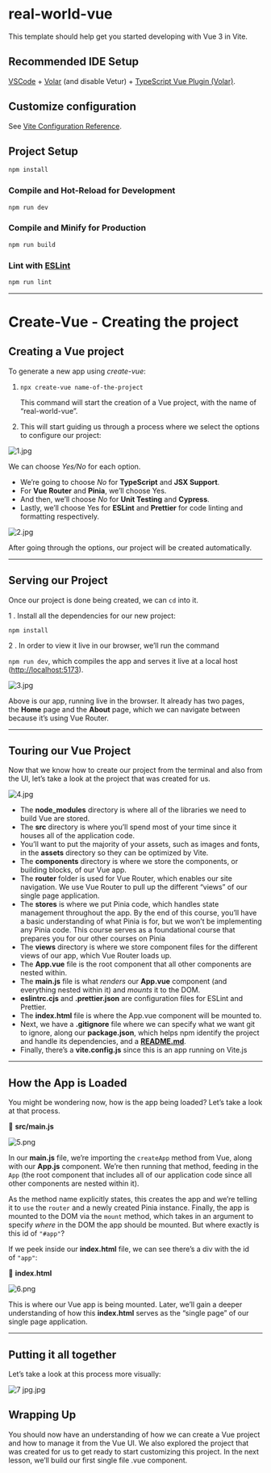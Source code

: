 # real-world-vue

This template should help get you started developing with Vue 3 in Vite.

## Recommended IDE Setup

[VSCode](https://code.visualstudio.com/) + [Volar](https://marketplace.visualstudio.com/items?itemName=Vue.volar) (and disable Vetur) + [TypeScript Vue Plugin (Volar)](https://marketplace.visualstudio.com/items?itemName=Vue.vscode-typescript-vue-plugin).

## Customize configuration

See [Vite Configuration Reference](https://vitejs.dev/config/).

## Project Setup

```sh
npm install
```

### Compile and Hot-Reload for Development

```sh
npm run dev
```

### Compile and Minify for Production

```sh
npm run build
```

### Lint with [ESLint](https://eslint.org/)

```sh
npm run lint
```

----

# Create-Vue - Creating the project

## **Creating a Vue project**

To generate a new app using *create-vue*:

1. `npx create-vue name-of-the-project`
    
    This command will start the creation of a Vue project, with the name of “real-world-vue”.
    

1. This will start guiding us through a process where we select the options to configure our project:

![1.jpg](screenshot/1.jpg)

We can choose *Yes/No* for each option.

- We’re going to choose *No* for **TypeScript** and **JSX Support**.
- For **Vue Router** and **Pinia**, we’ll choose Yes.
- And then, we’ll choose *No* for **Unit Testing** and **Cypress**.
- Lastly, we’ll choose Yes for **ESLint** and **Prettier** for code linting and formatting respectively.

![2.jpg](screenshot/2.jpg)

After going through the options, our project will be created automatically.

---

## Serving our Project

Once our project is done being created, we can `cd` into it.

1 . Install all the dependencies for our new project:

`npm install`

2 . In order to view it live in our browser, we’ll run the command 

`npm run dev`, which compiles the app and serves it live at a local host ([http://localhost:5173](http://localhost:5173/)).

![3.jpg](screenshot/3.jpg)

Above is our app, running live in the browser. It already has two pages, the **Home** page and the **About** page, which we can navigate between because it’s using Vue Router.

---

## Touring our Vue Project

Now that we know how to create our project from the terminal and also from the UI, let’s take a look at the project that was created for us.

![4.jpg](screenshot/4.jpg)

- The **node_modules** directory is where all of the libraries we need to build Vue are stored.
- The **src** directory is where you’ll spend most of your time since it houses all of the application code.
- You’ll want to put the majority of your assets, such as images and fonts, in the **assets** directory so they can be optimized by Vite.
- The **components** directory is where we store the components, or building blocks, of our Vue app.
- The **router** folder is used for Vue Router, which 
enables our site navigation. We use Vue Router to pull up the different 
“views” of our single page application.
- The **stores** is where we put Pinia code, which handles
 state management throughout the app. By the end of this course, you’ll 
have a basic understanding of what Pinia is for, but we won’t be 
implementing any Pinia code. This course serves as a foundational course
 that prepares you for our other courses on Pinia
- The **views** directory is where we store component files for the different views of our app, which Vue Router loads up.
- The **App.vue** file is the root component that all other components are nested within.
- The **main.js** file is what *renders* our **App.vue** component (and everything nested within it) and *mounts* it to the DOM.
- **eslintrc.cjs** and **.prettier.json** are configuration files for ESLint and Prettier.
- The **index.html** file is where the App.vue component will be mounted to.
- Next, we have a **.gitignore** file where we can specify what we want git to ignore, along our **package.json**, which helps npm identify the project and handle its dependencies, and a **[README.md](https://www.vuemastery.com/courses/real-world-vue-3-composition-api/README.md)**.
- Finally, there’s a **vite.config.js** since this is an app running on Vite.js

---

## How the App is Loaded

You might be wondering now, how is the app being loaded? Let’s take a look at that process.

📁 **src/main.js**

![5.png](screenshot/5.png)

In our **main.js** file, we’re importing the `createApp` method from Vue, along with our **App.js** component. We’re then running that method, feeding in the `App` (the root component that includes all of our application code since all other components are nested within it).

As the method name explicitly states, this creates the app and we’re telling it to `use` the `router` and a newly created Pinia instance. Finally, the app is mounted to the DOM via the `mount` method, which takes in an argument to specify *where* in the DOM the app should be mounted. But where exactly is this id of `"#app"`?

If we peek inside our **index.html** file, we can see there’s a div with the id of `"app"`:

📁 **index.html**

![6.png](screenshot/6.png)

This is where our Vue app is being mounted. Later, we’ll gain a deeper understanding of how this **index.html** serves as the “single page” of our single page application.

---

## Putting it all together

Let’s take a look at this process more visually:

![7 jpg.jpg](screenshot/7_jpg.jpg)

## Wrapping Up

You should now have an understanding of how we can create a Vue 
project and how to manage it from the Vue UI. We also explored the 
project that was created for us to get ready to start customizing this 
project. In the next lesson, we’ll build our first single file .vue 
component.